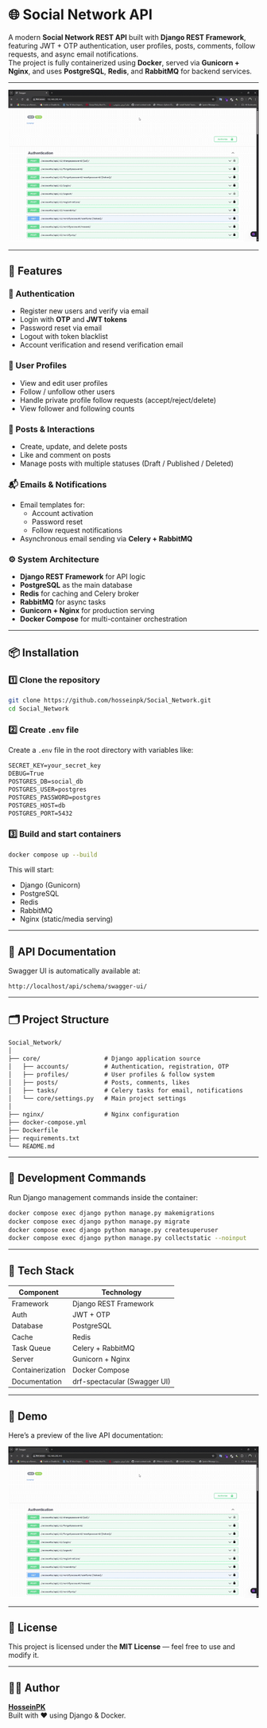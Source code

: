 # 🌐 Social Network API

A modern **Social Network REST API** built with **Django REST Framework**, featuring JWT + OTP authentication, user profiles, posts, comments, follow requests, and async email notifications.  
The project is fully containerized using **Docker**, served via **Gunicorn + Nginx**, and uses **PostgreSQL**, **Redis**, and **RabbitMQ** for backend services.

---

![Demo](./ezgif-16cd5b19917ef6.gif)

---

## 🚀 Features

### 🔐 Authentication
- Register new users and verify via email
- Login with **OTP** and **JWT tokens**
- Password reset via email
- Logout with token blacklist
- Account verification and resend verification email

### 👤 User Profiles
- View and edit user profiles
- Follow / unfollow other users
- Handle private profile follow requests (accept/reject/delete)
- View follower and following counts

### 📝 Posts & Interactions
- Create, update, and delete posts
- Like and comment on posts
- Manage posts with multiple statuses (Draft / Published / Deleted)

### 📬 Emails & Notifications
- Email templates for:
  - Account activation
  - Password reset
  - Follow request notifications  
- Asynchronous email sending via **Celery + RabbitMQ**

### ⚙️ System Architecture
- **Django REST Framework** for API logic  
- **PostgreSQL** as the main database  
- **Redis** for caching and Celery broker  
- **RabbitMQ** for async tasks  
- **Gunicorn + Nginx** for production serving  
- **Docker Compose** for multi-container orchestration  

---

## 📦 Installation

### 1️⃣ Clone the repository
```bash
git clone https://github.com/hosseinpk/Social_Network.git
cd Social_Network
```

### 2️⃣ Create `.env` file
Create a `.env` file in the root directory with variables like:
```env
SECRET_KEY=your_secret_key
DEBUG=True
POSTGRES_DB=social_db
POSTGRES_USER=postgres
POSTGRES_PASSWORD=postgres
POSTGRES_HOST=db
POSTGRES_PORT=5432
```

### 3️⃣ Build and start containers
```bash
docker compose up --build
```

This will start:
- Django (Gunicorn)
- PostgreSQL
- Redis
- RabbitMQ
- Nginx (static/media serving)

---

## 🧠 API Documentation

Swagger UI is automatically available at:
```
http://localhost/api/schema/swagger-ui/
```

---

## 🗂️ Project Structure
```
Social_Network/
│
├── core/                  # Django application source
│   ├── accounts/          # Authentication, registration, OTP
│   ├── profiles/          # User profiles & follow system
│   ├── posts/             # Posts, comments, likes
│   ├── tasks/             # Celery tasks for email, notifications
│   └── core/settings.py   # Main project settings
│
├── nginx/                 # Nginx configuration
├── docker-compose.yml
├── Dockerfile
├── requirements.txt
└── README.md
```

---

## 🧪 Development Commands
Run Django management commands inside the container:
```bash
docker compose exec django python manage.py makemigrations
docker compose exec django python manage.py migrate
docker compose exec django python manage.py createsuperuser
docker compose exec django python manage.py collectstatic --noinput
```

---

## 🧰 Tech Stack

| Component | Technology |
|------------|-------------|
| Framework | Django REST Framework |
| Auth | JWT + OTP |
| Database | PostgreSQL |
| Cache | Redis |
| Task Queue | Celery + RabbitMQ |
| Server | Gunicorn + Nginx |
| Containerization | Docker Compose |
| Documentation | drf-spectacular (Swagger UI) |

---

## 📸 Demo

Here’s a preview of the live API documentation:

![Swagger Demo](./ezgif-16cd5b19917ef6.gif)

---

## 📄 License
This project is licensed under the **MIT License** — feel free to use and modify it.

---

## 👨‍💻 Author
**[HosseinPK](https://github.com/hosseinpk)**  
Built with ❤️ using Django & Docker.
